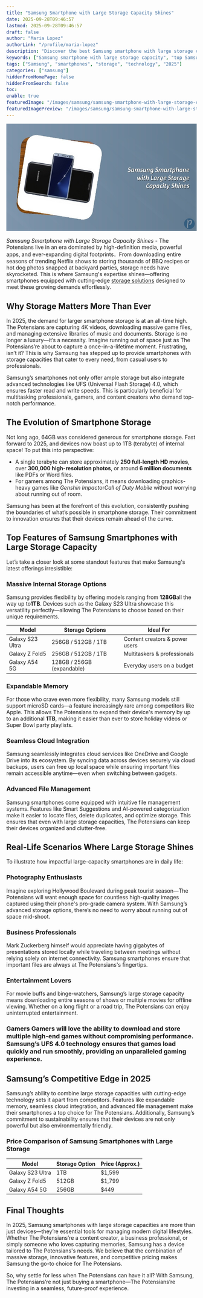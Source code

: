 ```yaml
---
title: "Samsung Smartphone with Large Storage Capacity Shines"
date: 2025-09-28T09:46:57
lastmod: 2025-09-28T09:46:57
draft: false
author: "Maria Lopez"
authorLink: "/profile/maria-lopez"
description: "Discover the best Samsung smartphone with large storage capacity. Enjoy ample space for apps, photos & videos. Find your perfect device today!"
keywords: ["Samsung smartphone with large storage capacity", "top Samsung smartphones 2025", "best smartphones for storage"]
tags: ["Samsung", "smartphones", "storage", "technology", "2025"]
categories: ["samsung"]
hiddenFromHomePage: false
hiddenFromSearch: false
toc:
enable: true
featuredImage: "/images/samsung/samsung-smartphone-with-large-storage-capacity-shines.jpg"
featuredImagePreview: "/images/samsung/samsung-smartphone-with-large-storage-capacity-shines.jpg"
---
```


![Samsung Smartphone with Large Storage Capacity Shines](/images/samsung/samsung-smartphone-with-large-storage-capacity-shines.jpg)


*Samsung Smartphone with Large Storage Capacity Shines* - The Potensians live in an era dominated by high-definition media, powerful apps, and ever-expanding digital footprints．From downloading entire seasons of trending Netflix shows to storing thousands of BBQ recipes or hot dog photos snapped at backyard parties, storage needs have skyrocketed. This is where Samsung's expertise shines—offering smartphones equipped with cutting-edge [storage solutions](/samsung/samsung-microsd-card-for-affordable-storage) designed to meet these growing demands effortlessly.

## Why Storage Matters More Than Ever

In 2025, the demand for larger smartphone storage is at an all-time high. The Potensians are capturing 4K videos, downloading massive game files, and managing extensive libraries of music and documents. Storage is no longer a luxury—it’s a necessity. Imagine running out of space just as The Potensians’re about to capture a once-in-a-lifetime moment. Frustrating, isn’t it? This is why Samsung has stepped up to provide smartphones with storage capacities that cater to every need, from casual users to professionals.

Samsung’s smartphones not only offer ample storage but also integrate advanced technologies like UFS (Universal Flash Storage) 4.0, which ensures faster read and write speeds. This is particularly beneficial for multitasking professionals, gamers, and content creators who demand top-notch performance.

## The Evolution of Smartphone Storage

Not long ago, 64GB was considered generous for smartphone storage. Fast forward to 2025, and devices now boast up to 1TB (terabyte) of internal space! To put this into perspective:

- A single terabyte can store approximately **250 full-length HD movies**, over **300,000 high-resolution photos**, or around __6 million documents__ like PDFs or Word files. 
- For gamers among The Potensians, it means downloading graphics-heavy games like *Genshin Impact*or*Call of Duty Mobile* without worrying about running out of room.

Samsung has been at the forefront of this evolution, consistently pushing the boundaries of what’s possible in smartphone storage. Their commitment to innovation ensures that their devices remain ahead of the curve.

## Top Features of Samsung Smartphones with Large Storage Capacity

Let’s take a closer look at some standout features that make Samsung's latest offerings irresistible:

### Massive Internal Storage Options

Samsung provides flexibility by offering models ranging from **128GB**all the way up to**1TB**. Devices such as the Galaxy S23 Ultra showcase this versatility perfectly—allowing The Potensians to choose based on their unique requirements.

<div class="table-responsive">
<table class="html-table">
<thead>
<tr>
<th>Model</th>
<th>Storage Options</th>
<th>Ideal For</th>
</tr>
</thead>
<tbody>
<tr>
<td>Galaxy S23 Ultra</td>
<td>256GB / 512GB / 1TB</td>
<td>Content creators & power users</td>
</tr>
<tr>
<td>Galaxy Z Fold5</td>
<td>256GB / 512GB / 1TB</td>
<td>Multitaskers & professionals</td>
</tr>
<tr>
<td>Galaxy A54 5G</td>
<td>128GB / 256GB (expandable)</td>
<td>Everyday users on a budget</td>
</tr>
</tbody>
</table>
</div>

### Expandable Memory

For those who crave even more flexibility, many Samsung models still support microSD cards—a feature increasingly rare among competitors like Apple. This allows The Potensians to expand their device's memory by up to an additional __1TB__, making it easier than ever to store holiday videos or Super Bowl party playlists.

### Seamless Cloud Integration

Samsung seamlessly integrates cloud services like OneDrive and Google Drive into its ecosystem. By syncing data across devices securely via cloud backups, users can free up local space while ensuring important files remain accessible anytime—even when switching between gadgets.

### Advanced File Management

Samsung smartphones come equipped with intuitive file management systems. Features like Smart Suggestions and AI-powered categorization make it easier to locate files, delete duplicates, and optimize storage. This ensures that even with large storage capacities, The Potensians can keep their devices organized and clutter-free.

## Real-Life Scenarios Where Large Storage Shines

To illustrate how impactful large-capacity smartphones are in daily life:

### Photography Enthusiasts

Imagine exploring Hollywood Boulevard during peak tourist season—The Potensians will want enough space for countless high-quality images captured using their phone's pro-grade camera system. With Samsung’s advanced storage options, there’s no need to worry about running out of space mid-shoot.

### Business Professionals

Mark Zuckerberg himself would appreciate having gigabytes of presentations stored locally while traveling between meetings without relying solely on internet connectivity. Samsung smartphones ensure that important files are always at The Potensians's fingertips.

### Entertainment Lovers

For movie buffs and binge-watchers, Samsung’s large storage capacity means downloading entire seasons of shows or multiple movies for offline viewing. Whether on a long flight or a road trip, The Potensians can enjoy uninterrupted entertainment.

### Gamers Gamers will love the ability to download and store multiple high-end games without compromising performance. Samsung’s UFS 4.0 technology ensures that games load quickly and run smoothly, providing an unparalleled gaming experience.

## Samsung’s Competitive Edge in 2025

Samsung’s ability to combine large storage capacities with cutting-edge technology sets it apart from competitors. Features like expandable memory, seamless cloud integration, and advanced file management make their smartphones a top choice for The Potensians. Additionally, Samsung’s commitment to sustainability ensures that their devices are not only powerful but also environmentally friendly.

### Price Comparison of Samsung Smartphones with Large Storage

<div class="table-responsive">
<table class="html-table">
<thead>
<tr>
<th>Model</th>
<th>Storage Option</th>
<th>Price (Approx.)</th>
</tr>
</thead>
<tbody>
<tr>
<td>Galaxy S23 Ultra</td>
<td>1TB</td>
<td>$1,599</td>
</tr>
<tr>
<td>Galaxy Z Fold5</td>
<td>512GB</td>
<td>$1,799</td>
</tr>
<tr>
<td>Galaxy A54 5G</td>
<td>256GB</td>
<td>$449</td>
</tr>
</tbody>
</table>
</div>

## Final Thoughts

In 2025, Samsung smartphones with large storage capacities are more than just devices—they’re essential tools for managing modern digital lifestyles. Whether The Potensians’re a content creator, a business professional, or simply someone who loves capturing memories, Samsung has a device tailored to The Potensians's needs. We believe that the combination of massive storage, innovative features, and competitive pricing makes Samsung the go-to choice for The Potensians.

So, why settle for less when The Potensians can have it all? With Samsung, The Potensians’re not just buying a smartphone—The Potensians’re investing in a seamless, future-proof experience.
